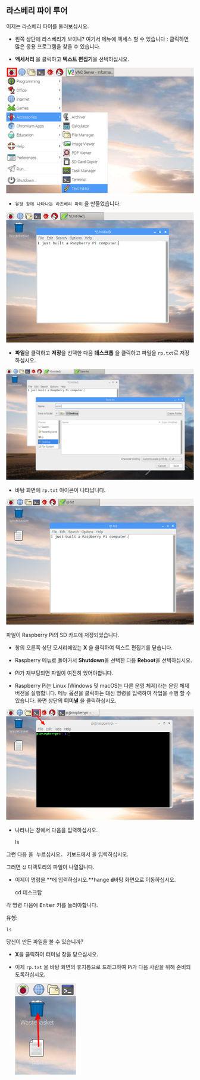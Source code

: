 ## 라스베리 파이 투어

이제는 라스베리 파이를 둘러보십시오.

+ 왼쪽 상단에 라스베리가 보이니? 여기서 메뉴에 액세스 할 수 있습니다 : 클릭하면 많은 응용 프로그램을 찾을 수 있습니다.

+ **액세서리** 을 클릭하고 **텍스트 편집기**을 선택하십시오.

![스크린 샷](images/pi-accessories.png)

+ `유형 창에 나타나는 라즈베리 파이` 을 만들었습니다.

![스크린 샷](images/pi-text-editor.png)

+ **파일**을 클릭하고 **저장**을 선택한 다음 **데스크톱** 을 클릭하고 파일을 `rp.txt`로 저장하십시오.

![스크린 샷](images/pi-save.png)

+ 바탕 화면에 `rp.txt` 아이콘이 나타납니다.

![스크린 샷](images/pi-saved.png)

파일이 Raspberry Pi의 SD 카드에 저장되었습니다.

+ 창의 오른쪽 상단 모서리에있는 **X** 을 클릭하여 텍스트 편집기를 닫습니다.

+ Raspberry 메뉴로 돌아가서 **Shutdown**을 선택한 다음 **Reboot**을 선택하십시오.

+ Pi가 재부팅되면 파일이 여전히 있어야합니다.

+ Raspberry Pi는 Linux (Windows 및 macOS는 다른 운영 체제)라는 운영 체제 버전을 실행합니다. 메뉴 옵션을 클릭하는 대신 명령을 입력하여 작업을 수행 할 수 있습니다. 화면 상단의 **터미널** 을 클릭하십시오.

![스크린 샷](images/pi-command-prompt.png)

+ 나타나는 창에서 다음을 입력하십시오.

    ls
    

그런 다음 <kbd>을 누르십시오. 키보드에서</kbd> 을 입력하십시오.

그러면 `집` 디렉토리의 파일이 나열됩니다.

+ 이제이 명령을 **에 입력하십시오.**hange **d**바탕 화면으로 이동하십시오.

    cd 데스크탑
    

각 명령 다음에 <kbd>Enter</kbd> 키를 눌러야합니다.

유형:

    ls
    

당신이 만든 파일을 볼 수 있습니까?

+ **X**을 클릭하여 터미널 창을 닫으십시오.

+ 이제 `rp.txt` 을 바탕 화면의 휴지통으로 드래그하여 Pi가 다음 사람을 위해 준비되도록하십시오.
    
    ![스크린 샷](images/pi-waste.png)